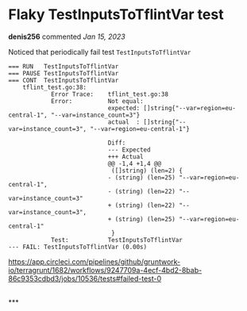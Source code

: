 # Flaky TestInputsToTflintVar test

**denis256** commented *Jan 15, 2023*

Noticed that periodically fail test `TestInputsToTflintVar`

```
=== RUN   TestInputsToTflintVar
=== PAUSE TestInputsToTflintVar
=== CONT  TestInputsToTflintVar
    tflint_test.go:38: 
        	Error Trace:	tflint_test.go:38
        	Error:      	Not equal: 
        	            	expected: []string{"--var=region=eu-central-1", "--var=instance_count=3"}
        	            	actual  : []string{"--var=instance_count=3", "--var=region=eu-central-1"}
        	            	
        	            	Diff:
        	            	--- Expected
        	            	+++ Actual
        	            	@@ -1,4 +1,4 @@
        	            	 ([]string) (len=2) {
        	            	- (string) (len=25) "--var=region=eu-central-1",
        	            	- (string) (len=22) "--var=instance_count=3"
        	            	+ (string) (len=22) "--var=instance_count=3",
        	            	+ (string) (len=25) "--var=region=eu-central-1"
        	            	 }
        	Test:       	TestInputsToTflintVar
--- FAIL: TestInputsToTflintVar (0.00s)
```

https://app.circleci.com/pipelines/github/gruntwork-io/terragrunt/1682/workflows/9247709a-4ecf-4bd2-8bab-86c9353cdbd3/jobs/10536/tests#failed-test-0

<br />
***


